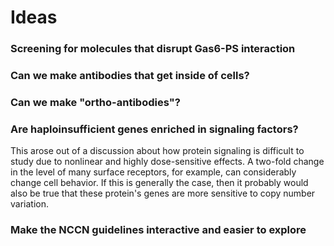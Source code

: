 


# Ideas






### Screening for molecules that disrupt Gas6-PS interaction




### Can we make antibodies that get inside of cells?



### Can we make "ortho-antibodies"?




### Are haploinsufficient genes enriched in signaling factors?

This arose out of a discussion about how protein signaling is difficult to study due to nonlinear and highly dose-sensitive effects. A two-fold change in the level of many surface receptors, for example, can considerably change cell behavior. If this is generally the case, then it probably would also be true that these protein's genes are more sensitive to copy number variation.


### Make the NCCN guidelines interactive and easier to explore



